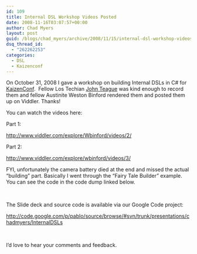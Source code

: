 ```yaml
---
id: 109
title: Internal DSL Workshop Videos Posted
date: 2008-11-16T03:07:57+00:00
author: Chad Myers
layout: post
guid: /blogs/chad_myers/archive/2008/11/15/internal-dsl-workshop-videos-posted.aspx
dsq_thread_id:
  - "262262253"
categories:
  - DSL
  - Kaizenconf
---
```

On October 31, 2008 I gave a workshop on building Internal DSLs in C# for [KaizenConf](http://www.kaizenconf.com/).&#160; Fellow Los Techian [John Teague](http://www.viddler.com/explore/Wbinford/videos/2/) was kind enough to record them and fellow Austinite Weston Binford rendered them and posted them up on Viddler. Thanks!

You can watch the videos here:

Part 1:

<http://www.viddler.com/explore/Wbinford/videos/2/>

Part 2:

<http://www.viddler.com/explore/wbinford/videos/3/>

FYI, unfortunately the camera battery died at the end and missed the actual “building” part. Basically I went through the “Fairy Tale Builder” example. You can see the code in the code dump linked below.

&#160;

The Slide deck and source code is available via our Google Code project:

<http://code.google.com/p/pablo/source/browse/#svn/trunk/presentations/chadmyers/InternalDSLs>

&#160;

I’d love to hear your comments and feedback.